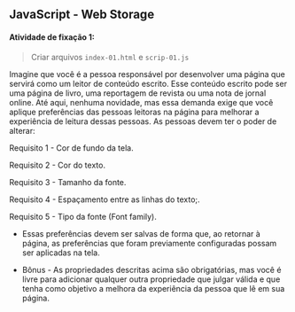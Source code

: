 ## JavaScript - Web Storage


#### Atividade de fixação 1:
> Criar arquivos `index-01.html` e `scrip-01.js`

Imagine que você é a pessoa responsável por desenvolver uma página que servirá como um leitor de conteúdo escrito. Esse conteúdo escrito pode ser uma página de livro, uma reportagem de revista ou uma nota de jornal online. Até aqui, nenhuma novidade, mas essa demanda exige que você aplique preferências das pessoas leitoras na página para melhorar a experiência de leitura dessas pessoas.
As pessoas devem ter o poder de alterar:

Requisito 1 - Cor de fundo da tela.

Requisito 2 - Cor do texto.

Requisito 3 - Tamanho da fonte.

Requisito 4 - Espaçamento entre as linhas do texto;.

Requisito 5 - Tipo da fonte (Font family).

- Essas preferências devem ser salvas de forma que, ao retornar à página, as preferências que foram previamente configuradas possam ser aplicadas na tela.

- Bônus - As propriedades descritas acima são obrigatórias, mas você é livre para adicionar qualquer outra propriedade que julgar válida e que tenha como objetivo a melhora da experiência da pessoa que lê em sua página.
